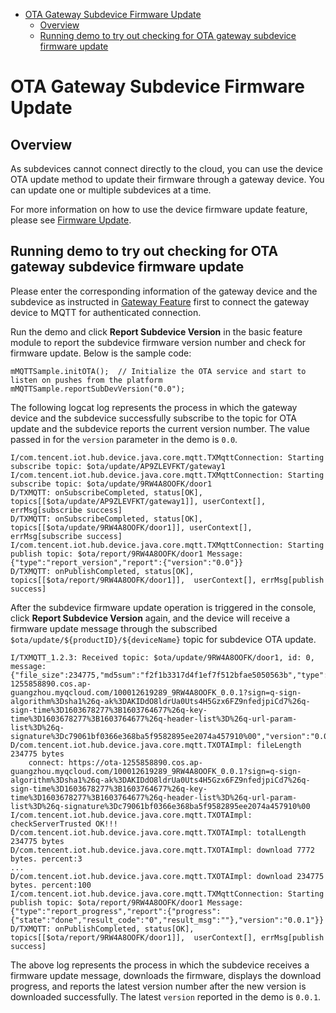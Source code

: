 * [OTA Gateway Subdevice Firmware Update](#OTA-Gateway-Subdevice-Firmware-Update)
  * [Overview](#Overview)
  * [Running demo to try out checking for OTA gateway subdevice firmware update](#Running-demo-to-try-out-checking-for-OTA-gateway-subdevice-firmware-update)

# OTA Gateway Subdevice Firmware Update
## Overview

As subdevices cannot connect directly to the cloud, you can use the device OTA update method to update their firmware through a gateway device. You can update one or multiple subdevices at a time.

For more information on how to use the device firmware update feature, please see [Firmware Update](../../hub-device-android/docs/Firmware-Update.md).

## Running demo to try out checking for OTA gateway subdevice firmware update

Please enter the corresponding information of the gateway device and the subdevice as instructed in [Gateway Feature](../../hub-device-android/docs/Gateway-Feature.md) first to connect the gateway device to MQTT for authenticated connection.

Run the demo and click **Report Subdevice Version** in the basic feature module to report the subdevice firmware version number and check for firmware update. Below is the sample code:
```
mMQTTSample.initOTA();  // Initialize the OTA service and start to listen on pushes from the platform
mMQTTSample.reportSubDevVersion("0.0"); 
```

The following logcat log represents the process in which the gateway device and the subdevice successfully subscribe to the topic for OTA update and the subdevice reports the current version number. The value passed in for the `version` parameter in the demo is `0.0`.
```
I/com.tencent.iot.hub.device.java.core.mqtt.TXMqttConnection: Starting subscribe topic: $ota/update/AP9ZLEVFKT/gateway1
I/com.tencent.iot.hub.device.java.core.mqtt.TXMqttConnection: Starting subscribe topic: $ota/update/9RW4A8OOFK/door1
D/TXMQTT: onSubscribeCompleted, status[OK], topics[[$ota/update/AP9ZLEVFKT/gateway1]], userContext[], errMsg[subscribe success]
D/TXMQTT: onSubscribeCompleted, status[OK], topics[[$ota/update/9RW4A8OOFK/door1]], userContext[], errMsg[subscribe success]
I/com.tencent.iot.hub.device.java.core.mqtt.TXMqttConnection: Starting publish topic: $ota/report/9RW4A8OOFK/door1 Message: {"type":"report_version","report":{"version":"0.0"}}
D/TXMQTT: onPublishCompleted, status[OK], topics[[$ota/report/9RW4A8OOFK/door1]],  userContext[], errMsg[publish success]
```

After the subdevice firmware update operation is triggered in the console, click **Report Subdevice Version** again, and the device will receive a firmware update message through the subscribed `$ota/update/${productID}/${deviceName}` topic for subdevice OTA update.

```
I/TXMQTT_1.2.3: Received topic: $ota/update/9RW4A8OOFK/door1, id: 0, message: {"file_size":234775,"md5sum":"f2f1b3317d4f1ef7f512bfae5050563b","type":"update_firmware","url":"https://ota-1255858890.cos.ap-guangzhou.myqcloud.com/100012619289_9RW4A8OOFK_0.0.1?sign=q-sign-algorithm%3Dsha1%26q-ak%3DAKIDdO8ldrUa0Uts4H5Gzx6FZ9nfedjpiCd7%26q-sign-time%3D1603678277%3B1603764677%26q-key-time%3D1603678277%3B1603764677%26q-header-list%3D%26q-url-param-list%3D%26q-signature%3Dc79061bf0366e368ba5f9582895ee2074a457910%00","version":"0.0.1"}
D/com.tencent.iot.hub.device.java.core.mqtt.TXOTAImpl: fileLength 234775 bytes
    connect: https://ota-1255858890.cos.ap-guangzhou.myqcloud.com/100012619289_9RW4A8OOFK_0.0.1?sign=q-sign-algorithm%3Dsha1%26q-ak%3DAKIDdO8ldrUa0Uts4H5Gzx6FZ9nfedjpiCd7%26q-sign-time%3D1603678277%3B1603764677%26q-key-time%3D1603678277%3B1603764677%26q-header-list%3D%26q-url-param-list%3D%26q-signature%3Dc79061bf0366e368ba5f9582895ee2074a457910%00
I/com.tencent.iot.hub.device.java.core.mqtt.TXOTAImpl: checkServerTrusted OK!!!
D/com.tencent.iot.hub.device.java.core.mqtt.TXOTAImpl: totalLength 234775 bytes
D/com.tencent.iot.hub.device.java.core.mqtt.TXOTAImpl: download 7772 bytes. percent:3
...
D/com.tencent.iot.hub.device.java.core.mqtt.TXOTAImpl: download 234775 bytes. percent:100
I/com.tencent.iot.hub.device.java.core.mqtt.TXMqttConnection: Starting publish topic: $ota/report/9RW4A8OOFK/door1 Message: {"type":"report_progress","report":{"progress":{"state":"done","result_code":"0","result_msg":""},"version":"0.0.1"}}
D/TXMQTT: onPublishCompleted, status[OK], topics[[$ota/report/9RW4A8OOFK/door1]],  userContext[], errMsg[publish success]
```
The above log represents the process in which the subdevice receives a firmware update message, downloads the firmware, displays the download progress, and reports the latest version number after the new version is downloaded successfully. The latest `version` reported in the demo is `0.0.1`.




